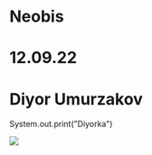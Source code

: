 # Neobis
# 12.09.22
# Diyor Umurzakov

System.out.print("Diyorka")

![](https://economist.kg/wp-content/uploads/2022/06/economist.kg-18-2.png)
